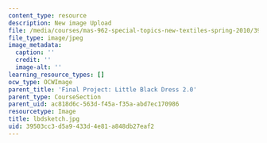 ```yaml
---
content_type: resource
description: New image Upload
file: /media/courses/mas-962-special-topics-new-textiles-spring-2010/39503cc3d5a9433d4e81a848db27eaf2_lbdsketch.jpg
file_type: image/jpeg
image_metadata:
  caption: ''
  credit: ''
  image-alt: ''
learning_resource_types: []
ocw_type: OCWImage
parent_title: 'Final Project: Little Black Dress 2.0'
parent_type: CourseSection
parent_uid: ac818d6c-563d-f45a-f35a-abd7ec170986
resourcetype: Image
title: lbdsketch.jpg
uid: 39503cc3-d5a9-433d-4e81-a848db27eaf2
---
```

